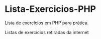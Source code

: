 # Lista-Exercicios-PHP

Lista de exercícios em PHP para prática.

Listas de exercícios retiradas da internet
